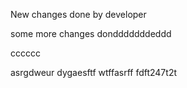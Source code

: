 New changes done by developer

some more changes dondddddddeddd


cccccc

asrgdweur
dygaesftf
wtffasrff
fdft247t2t
